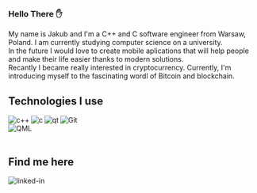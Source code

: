 ### Hello There ✋
My name is Jakub and I'm a C++ and C software engineer from Warsaw, Poland. I am currently studying computer science on a university.<br>
In the future I would love to create mobile aplications that will help people and make their life easier thanks to modern solutions.<br>
Recantly I became really interested in cryptocurrency. Currently, I'm introducing myself to the fascinating wordl of Bitcoin and blockchain.

## Technologies I use
<img align="left" alt="c++" src="https://img.shields.io/badge/-C%2B%2B-success" />
<img align="left" alt="c" src="https://img.shields.io/badge/-C-green" />
<img align="left" alt="qt" src="https://img.shields.io/badge/-Qt-yellow" />
<img align="left" alt="Git" src="https://img.shields.io/badge/-Git-orange" /><br>
<img align="left" alt="QML" src="https://img.shields.io/badge/-QML-red" /><br>
<br>

## Find me here
[<img align="left" alt="linked-in" src="https://img.shields.io/badge/linkedin-%230077B5.svg?&style=for-the-badge&logo=linkedin&logoColor=white" />](https://www.linkedin.com/in/jakub-bie%C5%84-804734232/)<br>
<br>

